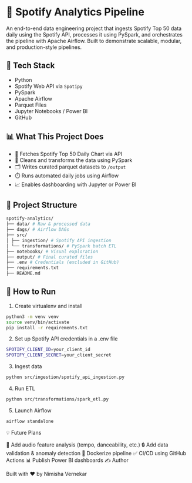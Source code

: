 # 🎵 Spotify Analytics Pipeline

An end-to-end data engineering project that ingests Spotify Top 50 data daily using the Spotify API, processes it using PySpark, and orchestrates the pipeline with Apache Airflow. Built to demonstrate scalable, modular, and production-style pipelines.

## 🚀 Tech Stack

- Python
- Spotify Web API via `Spotipy`
- PySpark
- Apache Airflow
- Parquet Files
- Jupyter Notebooks / Power BI
- GitHub

## 📊 What This Project Does

- 🔄 Fetches Spotify Top 50 Daily Chart via API
- 🧹 Cleans and transforms the data using PySpark
- 🗂️ Writes curated parquet datasets to `/output`
- ⏱️ Runs automated daily jobs using Airflow
- 📈 Enables dashboarding with Jupyter or Power BI

## 📂 Project Structure
``` bash
spotify-analytics/
├── data/ # Raw & processed data
├── dags/ # Airflow DAGs
├── src/
│ ├── ingestion/ # Spotify API ingestion
│ └── transformations/ # PySpark batch ETL
├── notebooks/ # Visual exploration
├── output/ # Final curated files
├── .env # Credentials (excluded in GitHub)
├── requirements.txt
├── README.md

```

## 📌 How to Run


1. Create virtualenv and install
```bash
python3 -m venv venv
source venv/bin/activate
pip install -r requirements.txt
```

2. Set up Spotify API credentials in a .env file
```bash
SPOTIFY_CLIENT_ID=your_client_id
SPOTIFY_CLIENT_SECRET=your_client_secret
```

3. Ingest data
```bash
python src/ingestion/spotify_api_ingestion.py
```

4. Run ETL
```bash
python src/transformations/spark_etl.py
```

5. Launch Airflow
```bash
airflow standalone
```

💡 Future Plans

🎯 Add audio feature analysis (tempo, danceability, etc.)
🔒 Add data validation & anomaly detection
🐳 Dockerize pipeline
✅ CI/CD using GitHub Actions
📊 Publish Power BI dashboards
✍️ Author

Built with ❤️ by Nimisha Vernekar
